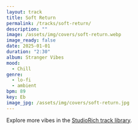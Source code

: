 ```yaml
---
layout: track
title: Soft Return
permalink: /tracks/soft-return/
description: ""
image: /assets/img/covers/soft-return.webp
image_ready: false
date: 2025-01-01
duration: "2:30"
album: Stranger Vibes
mood:
  - Chill
genre:
  - lo-fi
  - ambient
bpm: 89
key: Eb
image_jpg: /assets/img/covers/soft-return.jpg
---
```


Explore more vibes in the [StudioRich track library](/tracks/).
